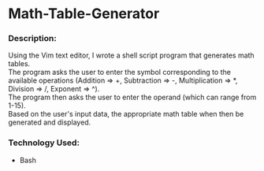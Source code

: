 # Math-Table-Generator

### Description:  
Using the Vim text editor, I wrote a shell script program that generates math tables.  
The program asks the user to enter the symbol corresponding to the available operations (Addition => +, Subtraction  => -, Multiplication  => *, Division => /, Exponent => ^).  
The program then asks the user to enter the operand (which can range from 1-15).  
Based on the user's input data, the appropriate math table when then be generated and displayed.  

### Technology Used:  
- Bash
